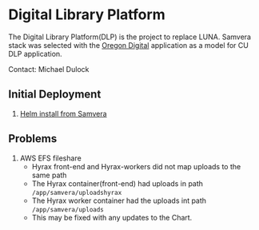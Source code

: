 # Digital Library Platform

The Digital Library Platform(DLP) is the project to replace LUNA. Samvera stack was selected with the [Oregon Digital](https://www.oregondigital.org/catalog?) application as a model for CU DLP application. 

Contact: Michael Dulock

## Initial Deployment

1. [Helm install from Samvera](https://github.com/samvera/hyrax/tree/main/chart/hyrax)

## Problems

1. AWS EFS fileshare 
    * Hyrax front-end and Hyrax-workers did not map uploads to the same path
    * The Hyrax container(front-end) had uploads in path `/app/samvera/uploadshyrax`
    * The Hyrax worker container had the uploads int path `/app/samvera/uploads`
    * This may be fixed with any updates to the Chart.